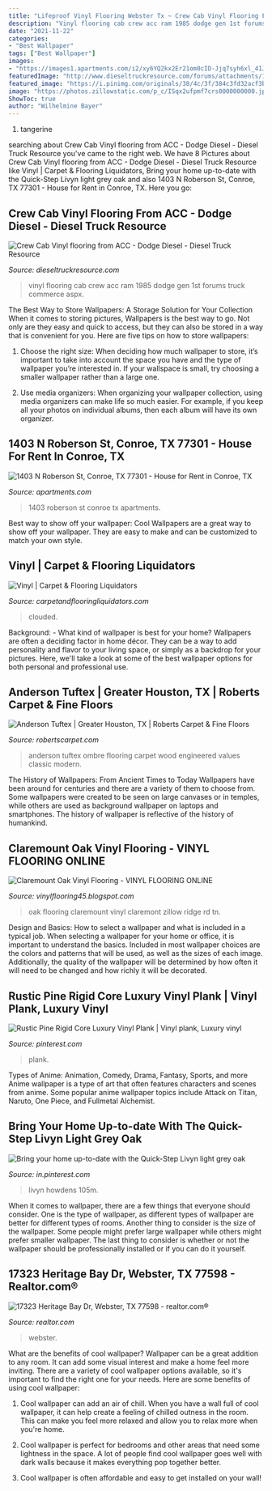 ```yaml
---
title: "Lifeproof Vinyl Flooring Webster Tx ~ Crew Cab Vinyl Flooring From Acc"
description: "Vinyl flooring cab crew acc ram 1985 dodge gen 1st forums truck commerce aspx"
date: "2021-11-22"
categories:
- "Best Wallpaper"
tags: ["Best Wallpaper"]
images:
- "https://images1.apartments.com/i2/xy6YQ2kx2Er21om0cID-Jjq7syh6xl_41JIly16ht-w/117/1403-n-roberson-st-conroe-tx-primary-photo.jpg"
featuredImage: "http://www.dieseltruckresource.com/forums/attachments/1st-gen-ram-all-topics-93/38779d1330239905-crew-cab-vinyl-flooring-acc-1985-crew-cab-flooring2-22-2012-014.jpg"
featured_image: "https://i.pinimg.com/originals/38/4c/3f/384c3fd32acf3ba36b8e84a155730b39.jpg"
image: "https://photos.zillowstatic.com/p_c/ISqx2ufpmf7crs0000000000.jpg"
ShowToc: true
author: "Wilhelmine Bayer"
---
```



1. tangerine 

	

		
searching about Crew Cab Vinyl flooring from ACC - Dodge Diesel - Diesel Truck Resource you've came to the right web. We have 8 Pictures about Crew Cab Vinyl flooring from ACC - Dodge Diesel - Diesel Truck Resource like Vinyl | Carpet &amp; Flooring Liquidators, Bring your home up-to-date with the Quick-Step Livyn light grey oak and also 1403 N Roberson St, Conroe, TX 77301 - House for Rent in Conroe, TX. Here you go:
		
    
## Crew Cab Vinyl Flooring From ACC - Dodge Diesel - Diesel Truck Resource

<img loading=lazy src="http://www.dieseltruckresource.com/forums/attachments/1st-gen-ram-all-topics-93/38779d1330239905-crew-cab-vinyl-flooring-acc-1985-crew-cab-flooring2-22-2012-014.jpg" onerror="this.onerror=null;this.src='https://tse2.mm.bing.net/th?id=OIP.ntLuOfSw9pMofPJyVvvyDAHaFj&amp;pid=15.1';" alt="Crew Cab Vinyl flooring from ACC - Dodge Diesel - Diesel Truck Resource">

_Source: dieseltruckresource.com_

>vinyl flooring cab crew acc ram 1985 dodge gen 1st forums truck commerce aspx. 

	

The Best Way to Store Wallpapers: A Storage Solution for Your Collection
When it comes to storing pictures, Wallpapers is the best way to go. Not only are they easy and quick to access, but they can also be stored in a way that is convenient for you. Here are five tips on how to store wallpapers:
1) Choose the right size: When deciding how much wallpaper to store, it’s important to take into account the space you have and the type of wallpaper you’re interested in. If your wallspace is small, try choosing a smaller wallpaper rather than a large one.

2) Use media organizers: When organizing your wallpaper collection, using media organizers can make life so much easier. For example, if you keep all your photos on individual albums, then each album will have its own organizer.

    
## 1403 N Roberson St, Conroe, TX 77301 - House For Rent In Conroe, TX

<img loading=lazy src="https://images1.apartments.com/i2/xy6YQ2kx2Er21om0cID-Jjq7syh6xl_41JIly16ht-w/117/1403-n-roberson-st-conroe-tx-primary-photo.jpg" onerror="this.onerror=null;this.src='https://tse2.mm.bing.net/th?id=OIP.8TztFAqEtS7foIgVw3NRLQHaFj&amp;pid=15.1';" alt="1403 N Roberson St, Conroe, TX 77301 - House for Rent in Conroe, TX">

_Source: apartments.com_

>1403 roberson st conroe tx apartments. 

	

Best way to show off your wallpaper:
Cool Wallpapers are a great way to show off your wallpaper. They are easy to make and can be customized to match your own style.

    
## Vinyl | Carpet &amp; Flooring Liquidators

<img loading=lazy src="https://carpetandflooringliquidators.com/wp-content/uploads/2020/02/Clouded-Stone-SF513-1024x768.jpg" onerror="this.onerror=null;this.src='https://tse3.mm.bing.net/th?id=OIP.4BdbogI0szlFbd7aK3aMZQHaFj&amp;pid=15.1';" alt="Vinyl | Carpet &amp; Flooring Liquidators">

_Source: carpetandflooringliquidators.com_

>clouded. 

	

Background: - What kind of wallpaper is best for your home?
Wallpapers are often a deciding factor in home décor. They can be a way to add personality and flavor to your living space, or simply as a backdrop for your pictures. Here, we'll take a look at some of the best wallpaper options for both personal and professional use.

    
## Anderson Tuftex | Greater Houston, TX | Roberts Carpet &amp; Fine Floors

<img loading=lazy src="https://www.robertscarpet.com/wp-content/uploads/bb-plugin/cache/AA814-Ombre-17031-Mink_O_1515_ret-square.jpg" onerror="this.onerror=null;this.src='https://tse4.mm.bing.net/th?id=OIP.gHIMD88OHMZMCWZtUFnY-gHaHa&amp;pid=15.1';" alt="Anderson Tuftex | Greater Houston, TX | Roberts Carpet &amp; Fine Floors">

_Source: robertscarpet.com_

>anderson tuftex ombre flooring carpet wood engineered values classic modern. 

	

The History of Wallpapers: From Ancient Times to Today
Wallpapers have been around for centuries and there are a variety of them to choose from. Some wallpapers were created to be seen on large canvases or in temples, while others are used as background wallpaper on laptops and smartphones. The history of wallpaper is reflective of the history of humankind.

    
## Claremount Oak Vinyl Flooring - VINYL FLOORING ONLINE

<img loading=lazy src="https://photos.zillowstatic.com/p_c/ISqx2ufpmf7crs0000000000.jpg" onerror="this.onerror=null;this.src='https://tse2.mm.bing.net/th?id=OIP.cmjCxXvKl55-F6NJ4Er8QwAAAA&amp;pid=15.1';" alt="Claremount Oak Vinyl Flooring - VINYL FLOORING ONLINE">

_Source: vinylflooring45.blogspot.com_

>oak flooring claremount vinyl claremont zillow ridge rd tn. 

	

Design and Basics: How to select a wallpaper and what is included in a typical job.
When selecting a wallpaper for your home or office, it is important to understand the basics. Included in most wallpaper choices are the colors and patterns that will be used, as well as the sizes of each image. Additionally, the quality of the wallpaper will be determined by how often it will need to be changed and how richly it will be decorated.

    
## Rustic Pine Rigid Core Luxury Vinyl Plank | Vinyl Plank, Luxury Vinyl

<img loading=lazy src="https://i.pinimg.com/originals/02/d5/a0/02d5a0daa047daa3a3299a0ae43b055a.jpg" onerror="this.onerror=null;this.src='https://tse2.mm.bing.net/th?id=OIP.a9iaeI-gvHTT50rYTVisMgHaHa&amp;pid=15.1';" alt="Rustic Pine Rigid Core Luxury Vinyl Plank | Vinyl plank, Luxury vinyl">

_Source: pinterest.com_

>plank. 

	

Types of Anime: Animation, Comedy, Drama, Fantasy, Sports, and more
Anime wallpaper is a type of art that often features characters and scenes from anime. Some popular anime wallpaper topics include Attack on Titan, Naruto, One Piece, and Fullmetal Alchemist.

    
## Bring Your Home Up-to-date With The Quick-Step Livyn Light Grey Oak

<img loading=lazy src="https://i.pinimg.com/originals/38/4c/3f/384c3fd32acf3ba36b8e84a155730b39.jpg" onerror="this.onerror=null;this.src='https://tse4.mm.bing.net/th?id=OIP.oL4Ge6eBg28IRN2nuNlupQAAAA&amp;pid=15.1';" alt="Bring your home up-to-date with the Quick-Step Livyn light grey oak">

_Source: in.pinterest.com_

>livyn howdens 105m. 

	

When it comes to wallpaper, there are a few things that everyone should consider. One is the type of wallpaper, as different types of wallpaper are better for different types of rooms. Another thing to consider is the size of the wallpaper. Some people might prefer large wallpaper while others might prefer smaller wallpaper. The last thing to consider is whether or not the wallpaper should be professionally installed or if you can do it yourself.

    
## 17323 Heritage Bay Dr, Webster, TX 77598 - Realtor.com®

<img loading=lazy src="https://p.rdcpix.com/v01/l38ae6344-m11xd-w1020_h770_q80.jpg" onerror="this.onerror=null;this.src='https://tse3.mm.bing.net/th?id=OIP.aINurRhiISteWV3sX_o06gHaE8&amp;pid=15.1';" alt="17323 Heritage Bay Dr, Webster, TX 77598 - realtor.com®">

_Source: realtor.com_

>webster. 

	

What are the benefits of cool wallpaper?
Wallpaper can be a great addition to any room. It can add some visual interest and make a home feel more inviting. There are a variety of cool wallpaper options available, so it's important to find the right one for your needs. Here are some benefits of using cool wallpaper: 
1. Cool wallpaper can add an air of chill. When you have a wall full of cool wallpaper, it can help create a feeling of chilled outness in the room. This can make you feel more relaxed and allow you to relax more when you're home. 

2. Cool wallpaper is perfect for bedrooms and other areas that need some lightness in the space. A lot of people find cool wallpaper goes well with dark walls because it makes everything pop together better. 

3. Cool wallpaper is often affordable and easy to get installed on your wall!

